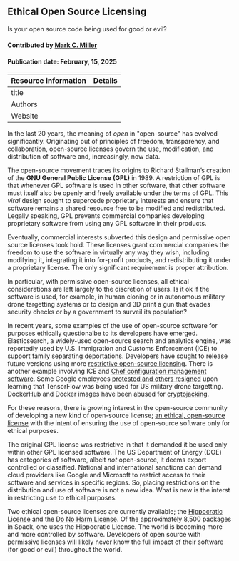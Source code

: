 ## Ethical Open Source Licensing

<!--- deck text start --->
Is your open source code being used for good or evil?
<!--- deck text end --->

#### Contributed by [Mark C. Miller](https://github.com/markcmiller86)
#### Publication date: February, 15, 2025

Resource information | Details
:--- | :---
title | 
Authors |
Website |

In the last 20 years, the meaning of *open* in "open-source" has evolved significantly.
Originating out of principles of freedom, transparency, and collaboration, open-source licenses govern the use, modification, and distribution of software and, increasingly, now data. 

The open-source movement traces its origins to Richard Stallman’s creation of the **GNU General Public License (GPL)** in 1989.
A restriction of GPL is that whenever GPL software is used in other software, that other software must itself also be openly and freely available under the terms of GPL.
This *viral* design sought to supercede proprietary interests and ensure that software remains a shared resource free to be modified and redistributed.
Legally speaking, GPL prevents commercial companies developing proprietary software from using any GPL software in their products. 

Eventually, commercial interests subverted this design and permissive open source licenses took hold.
These licenses grant commercial companies the freedom to use the software in virtually any way they wish, including modifying it, integrating it into for-profit products, and redistributing it under a proprietary license.
The only significant requirement is proper attribution.

In particular, with permissive open-source licenses, all ethical considerations are left largely to the discretion of users.
Is it ok if the software is used, for example, in human cloning or in autonomous military drone targetting systems or to design and 3D print a gun that evades security checks or by a government to surveil its population?

In recent years, some examples of the use of open-source software for purposes ethically questionalbe to its developers have emerged.
Elasticsearch, a widely-used open-source search and analytics engine, was reportedly used by U.S. Immigration and Customs Enforcement (ICE) to support family separating deportations.
Developers have sought to release future versions using more [restrictive open-source licensing](https://pureinsights.com/blog/2024/elastics-journey-from-apache-2-0-to-agpl-3/).
There is another example involving ICE and [Chef configuration management software](https://www.wired.com/story/software-company-chef-wont-renew-ice-contact/).
Some Google employees [protested and others resigned](https://www.nytimes.com/2018/04/04/technology/google-letter-ceo-pentagon-project.html) upon learning that TensorFlow was being used for US military drone targetting.
DockerHub and Docker images have been abused for [cryptojacking](https://unit42.paloaltonetworks.com/malicious-cryptojacking-images/).

For these reasons, there is growing interest in the open-source community of developing a new kind of open-source license; [an ethical, open-source license](https://ethicalsource.dev) with the intent of ensuring the use of open-source software only for ethical purposes.

The original GPL license was restrictive in that it demanded it be used only within other GPL licensed software.
The US Department of Energy (DOE) has categories of software, albeit *not* open-source, it deems export controlled or classified.
National and international sanctions can demand cloud providers like Google and Microsoft to restrict access to their software and services in specific regions.
So, placing restrictions on the distribution and use of software is not a new idea.
What is new is the interst in restricting use to ethical purposes.

<!--
For comparison, its worth considering analagous restrictions placed on real-world products and services.
A good example is chemicals.
Chemical manufacturers all over the world face various restrictions -- environmental, human health, regulatory -- in what they produce and where they can sell it.
At the same time, a chemical manufacturer often has little or no control over how their product is ultimately used once it is sold.
-->

Two ethical open-source licenses are currently available; the [Hippocratic License](https://firstdonoharm.dev/learn/) and the [Do No Harm License]().
Of the approximately 8,500 packages in Spack, one uses the Hippocratic License.
The world is becoming more and more controlled by software.
Developers of open source with permissive licenses will likely never know the full impact of their software (for good or evil) throughout the world.

<!---
Publish: yes
Pinned: no
Topics: online learning
--->
